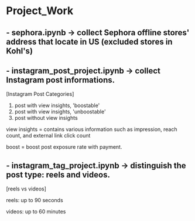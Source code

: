 # Project_Work

## - sephora.ipynb -> collect Sephora offline stores' address that locate in US (excluded stores in Kohl's)

## - instagram_post_project.ipynb -> collect Instagram post informations. 

[Instagram Post Categories]
1. post with view insights, 'boostable'
2. post with view insights, 'unboostable'
3. post without view insights

view insights = contains various information such as impression, reach count, and external link click count

boost = boost post exposure rate with payment.

## - instagram_tag_project.ipynb -> distinguish the post type: reels and videos.

[reels vs videos]

reels: up to 90 seconds

videos: up to 60 minutes
